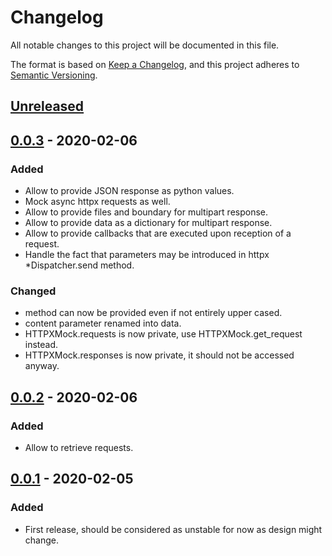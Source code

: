 # Changelog
All notable changes to this project will be documented in this file.

The format is based on [Keep a Changelog](https://keepachangelog.com/en/1.0.0/),
and this project adheres to [Semantic Versioning](https://semver.org/spec/v2.0.0.html).

## [Unreleased]

## [0.0.3] - 2020-02-06
### Added
- Allow to provide JSON response as python values.
- Mock async httpx requests as well.
- Allow to provide files and boundary for multipart response.
- Allow to provide data as a dictionary for multipart response.
- Allow to provide callbacks that are executed upon reception of a request.
- Handle the fact that parameters may be introduced in httpx *Dispatcher.send method.

### Changed
- method can now be provided even if not entirely upper cased.
- content parameter renamed into data.
- HTTPXMock.requests is now private, use HTTPXMock.get_request instead.
- HTTPXMock.responses is now private, it should not be accessed anyway.

## [0.0.2] - 2020-02-06
### Added
- Allow to retrieve requests.

## [0.0.1] - 2020-02-05
### Added
- First release, should be considered as unstable for now as design might change.

[Unreleased]: https://github.com/Colin-b/pytest_httpx/compare/v0.0.3...HEAD
[0.0.3]: https://github.com/Colin-b/pytest_httpx/compare/v0.0.2...v0.0.3
[0.0.2]: https://github.com/Colin-b/pytest_httpx/compare/v0.0.1...v0.0.2
[0.0.1]: https://github.com/Colin-b/pytest_httpx/releases/tag/v0.0.1
